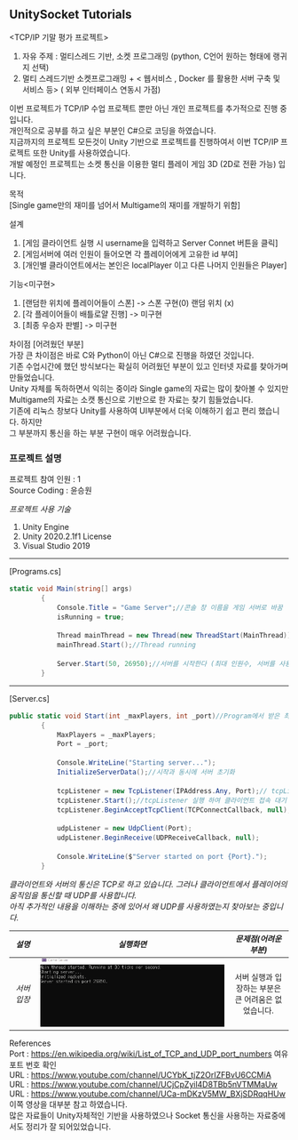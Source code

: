 ## UnitySocket Tutorials  

<TCP/IP 기말 평가 프로젝트>   
1. 자유 주제 : 멀티스레드 기반, 소켓 프로그래밍 (python, C언어 원하는 형태에 랭귀지 선택)
2. 멀티 스레드기반 소켓프로그래밍 +  < 웹서비스 , Docker 를 활용한 서버 구축 및 서비스  등>  ( 외부 인터페이스 연동시 가점)  

이번 프로젝트가 TCP/IP 수업 프로젝트 뿐만 아닌 개인 프로젝트를 추가적으로 진행 중 입니다.      
개인적으로 공부를 하고 싶은 부분인 C#으로 코딩을 하였습니다.  
지금까지의 프로젝트 모든것이 Unity 기반으로 프로젝트를 진행하여서 이번 TCP/IP 프로젝트 또한 Unity를 사용하였습니다.  
개발 예정인 프로젝트는 소켓 통신을 이용한 멀티 플레이 게임 3D (2D로 전환 가능) 입니다.  
  
목적  
[Single game만의 재미를 넘어서 Multigame의 재미를 개발하기 위함]

설계  
1. [게임 클라이언트 실행 시 username을 입력하고 Server Connet 버튼을 클릭]
2. [게임서버에 여러 인원이 들어오면 각 플레이어에게 고유한 id 부여]
3. [개인별 클라이언트에서는 본인은 localPlayer 이고 다른 나머지 인원들은 Player]

기능<미구현>  
1. [랜덤한 위치에 플레이어들이 스폰] -> 스폰 구현(0) 랜덤 위치 (x)  
2. [각 플레이어들이 배틀로얄 진행] -> 미구현
3. [최종 우승자 판별] -> 미구현

차이점 [어려웠던 부분]  
가장 큰 차이점은 바로 C와 Python이 아닌 C#으로 진행을 하였던 것입니다.  
기존 수업시간에 했던 방식보다는 확실히 어려웠던 부분이 있고 인터넷 자료를 찾아가며 만들었습니다.  
Unity 자체를 독하하면서 익히는 중이라 Single game의 자료는 많이 찾아볼 수 있지만   
Multigame의 자료는 소캣 통신으로 기반으로 한 자료는 찾기 힘들었습니다.  
기존에 리눅스 창보다 Unity를 사용하여 UI부분에서 더욱 이해하기 쉽고 편리 했습니다. 하지만   
그 부분까지 통신을 하는 부분 구현이 매우 어려웠습니다.  


### 프로젝트 설명
프로젝트 참여 인원 : 1    
Source Coding : 윤승원  
 
_프로젝트 사용 기술_
1. Unity Engine  
2. Unity 2020.2.1f1 License  
3. Visual Studio 2019  

------------------------------------------------------------------------------------------------------  

[Programs.cs]
```C#
static void Main(string[] args)
        {
            Console.Title = "Game Server";//콘솔 창 이름을 게임 서버로 바꿈
            isRunning = true;

            Thread mainThread = new Thread(new ThreadStart(MainThread));//mainThread 선언
            mainThread.Start();//Thread running

            Server.Start(50, 26950);//서버를 시작한다 (최대 인원수, 서버를 사용할 포드 번호)
        }
```  
------------------------------------------------------------------------------------------------------
[Server.cs]
```C#
public static void Start(int _maxPlayers, int _port)//Program에서 받은 최대 인원 수 포드번호로 서버 실행
        {
            MaxPlayers = _maxPlayers;
            Port = _port;

            Console.WriteLine("Starting server...");
            InitializeServerData();//시작과 동시에 서버 초기화

            tcpListener = new TcpListener(IPAddress.Any, Port);// tcpListener 선언 후 
            tcpListener.Start();//tcpListener 실행 하여 클라이언트 접속 대기
            tcpListener.BeginAcceptTcpClient(TCPConnectCallback, null);//연결을 수락

            udpListener = new UdpClient(Port);
            udpListener.BeginReceive(UDPReceiveCallback, null);

            Console.WriteLine($"Server started on port {Port}.");
        }
```    
*클라이언트와 서버의 통신은 TCP로 하고 있습니다. 그러나 클라이언트에서 플레이어의 움직임을 통신할 때 UDP를 사용합니다.*  
*아직 추가적인 내용을 이해하는 중에 있어서 왜 UDP를 사용하였는지 찾아보는 중입니다.*    

  
_설명_|_실행화면_|_문제점(어려운 부분)_ 
:---:|:---:|:---:
*서버 입장* | ![ServerConnect](https://github.com/Q-holi/UnitySocket/blob/master/GameClient/IMG/connectServer.gif)|서버 실행과 입장하는 부분은<br> 큰 어려움은 없었습니다.



References  
Port : https://en.wikipedia.org/wiki/List_of_TCP_and_UDP_port_numbers 여유 포트 번호 확인  
URL : https://www.youtube.com/channel/UCYbK_tjZ2OrIZFBvU6CCMiA  
URL : https://www.youtube.com/channel/UCjCpZyil4D8TBb5nVTMMaUw  
URL : https://www.youtube.com/channel/UCa-mDKzV5MW_BXjSDRqqHUw 이쪽 영상을 대부분 참고 하였습니다.  
많은 자료들이 Unity자체적인 기반을 사용하였으나 Socket 통신을 사용하는 자료중에서도 정리가 잘 되어있었습니다.


